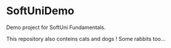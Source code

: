 # SoftUniDemo

Demo project for SoftUni Fundamentals.

This repository also conteins cats and dogs ! Some rabbits too...

